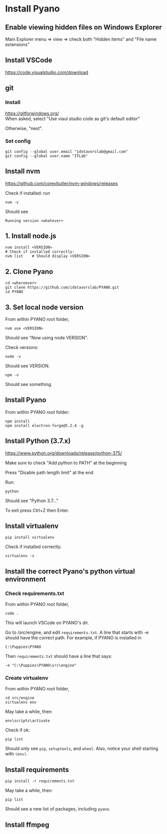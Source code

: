 # Install Pyano
## Enable viewing hidden files on Windows Explorer
Main Explorer menu => view => check both "Hidden items" and "File name extensions"

## Install VSCode
https://code.visualstudio.com/download

## git
### Install
https://gitforwindows.org/    
When asked, select "Use viaul studio code as git's default editor"

Otherwise, "next".
### Set config
    git config --global user.email "idotavorslab@gmail.com"
    git config --global user.name "ITLab"
    
## Install nvm
https://github.com/coreybutler/nvm-windows/releases

Check if installed: run
    
    nvm -v

Should see 

    Running version <whatever>


## 1. Install node.js

    nvm install <VERSION>
    # Check if installed correctly:
    nvm list    # Should display <VERSION>

## 2. Clone Pyano
    cd <whereever>
    git clone https://github.com/idotavorslab/PYANO.git
    cd PYANO

## 3. Set local node version
From within PYANO root folder,
    
    nvm use <VERSION>
Should see "Now using node VERSION".

Check versions:

    node -v
Should see VERSION.

    npm -v
Should see something.

## Install Pyano
From within PYANO root folder:

    npm install
    npm install electron-forge@5.2.4 -g

## Install Python (3.7.x)
https://www.python.org/downloads/release/python-375/

Make sure to check "Add python to PATH" at the beginning

Press "Disable path length limit" at the end

Run:

    python
Should see "Python 3.7..."

To exit press Ctrl+Z then Enter.

## Install virtualenv
    pip install virtualenv

Check if installed correctly:
    
    virtualenv -v

## Install the correct Pyano's python virtual environment
### Check requirements.txt
From within PYANO root folder,
    
    code .
This will launch VSCode on PYANO's dir.

Go to /src/engine, and edit `requirements.txt`. A line that starts with -e should have the correct path. For example, if PYANO is installed in 

    C:\Puppies\PYANO
Then `requirements.txt` should have a line that says: 
    
    -e "C:\Puppies\PYANO\src\engine"


### Create virtualenv
From within PYANO root folder,

    cd src/engine
    virtualenv env
    
May take a while, then:

    env\scripts\activate
Check if ok:

    pip list
Should only see `pip`, `setuptools`, and `wheel`. Also, notice your shell starting with `(env)`.

## Install requirements
    pip install -r requirements.txt
May take a while, then:

    pip list
Should see a new list of packages, including `pyano`.
## Install ffmpeg




